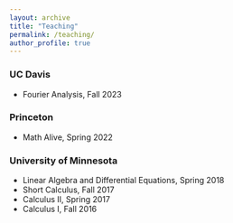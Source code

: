 ```yaml
---
layout: archive
title: "Teaching"
permalink: /teaching/
author_profile: true
---
```


### UC Davis
* Fourier Analysis, Fall 2023

### Princeton
* Math Alive, Spring 2022

### University of Minnesota  
* Linear Algebra and Differential Equations, Spring 2018
* Short Calculus, Fall 2017
* Calculus II, Spring 2017
* Calculus I, Fall 2016
